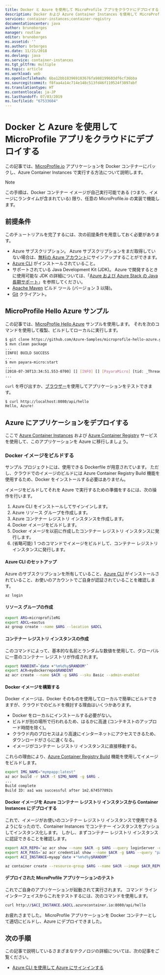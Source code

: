 ```yaml
---
title: Docker と Azure を使用して MicroProfile アプリをクラウドにデプロイする
description: Docker および Azure Container Instances を使用して MicroProfile アプリをクラウドにデプロイする方法について説明します。
services: container-instances;container-registry
documentationcenter: java
author: brunoborges
manager: routlaw
editor: brunoborges
ms.assetid: ''
ms.author: brborges
ms.date: 11/21/2018
ms.devlang: java
ms.service: container-instances
ms.tgt_pltfrm: multiple
ms.topic: article
ms.workload: web
ms.openlocfilehash: 6ba12bb183969103676fa988199603df6cf36bba
ms.sourcegitcommit: f8faa4a14c714e148c513fd46f119524f3897abf
ms.translationtype: HT
ms.contentlocale: ja-JP
ms.lasthandoff: 07/03/2019
ms.locfileid: "67533604"
---
```

# <a name="deploy-a-microprofile-app-to-the-cloud-by-using-docker-and-azure"></a>Docker と Azure を使用して MicroProfile アプリをクラウドにデプロイする

この記事では、[MicroProfile.io] アプリケーションを Docker コンテナーにパックし、Azure Container Instances で実行する方法について説明します。

> [!NOTE]
> この手順は、Docker コンテナー イメージが自己実行可能である (つまり、イメージにランタイムが含まれている) 限り、任意の MicroProfile.io の実装で機能します。

## <a name="prerequisites"></a>前提条件

このチュートリアルを完了するには、次の前提条件を用意しておく必要があります。

* Azure サブスクリプション。 Azure サブスクリプションをまだ取得していない場合は、[無料の Azure アカウント]にサインアップすることができます。
* [Azure CLI] がインストールされていること。
* サポートされている Java Development Kit (JDK)。 Azure で開発するときに使用可能な JDK の詳細については、「[Azure および Azure Stack の Java 長期サポート](https://aka.ms/azure-jdks)」を参照してください。
* [Apache Maven] ビルド ツール (バージョン 3 以降)。
* [Git] クライアント。

## <a name="microprofile-hello-azure-sample"></a>MicroProfile Hello Azure サンプル

この記事では、[MicroProfile Hello Azure](https://github.com/azure-samples/microprofile-hello-azure) サンプルを使用します。 それを次のコマンドを使用して複製、ビルドしてローカルに実行します。

```bash
$ git clone https://github.com/Azure-Samples/microprofile-hello-azure.git
$ mvn clean package
...
[INFO] BUILD SUCCESS
...
$ mvn payara-micro:start
...
[2018-07-30T13:34:51.553-0700] [] [INFO] [] [PayaraMicro] [tid: _ThreadID=1 _ThreadName=main] [timeMillis: 1532982891553] [levelValue: 800] Payara Micro  5.182 #badassmicrofish (build 303) ready in 10,304 (ms)
...
```

`curl` を呼び出すか、[ブラウザー](http://localhost:8080/api/hello)を使用してアプリケーションをテストできます。

```bash
$ curl http://localhost:8080/api/hello
Hello, Azure!
```

## <a name="deploy-the-app-to-azure"></a>Azure にアプリケーションをデプロイする

ここで [Azure Container Instances] および [Azure Container Registry] サービスを使用して、このアプリケーションを Azure に移行しましょう。

### <a name="build-a-docker-image"></a>Docker イメージをビルドする

サンプル プロジェクトには、使用できる Dockerfile が用意されています。 ただし、クラウドでのイメージのビルドには Azure Container Registry Build 機能を使用するため、Docker をインストールする必要はありません。

イメージをビルドしてそれを Azure で実行するための準備をするには、次の操作を行います。

1. Azure CLI をインストールしてサインインします。
1. Azure リソース グループを作成します。
1. Azure コンテナー レジストリ インスタンスを作成します。
1. Docker イメージをビルドします。
1. Docker イメージを以前に作成したコンテナー レジストリ インスタンスに発行します。
1. (省略可能) 1 つのコマンドでイメージをビルドして、コンテナー レジストリ インスタンスに発行します。


#### <a name="set-up-the-azure-cli"></a>Azure CLI のセットアップ

Azure のサブスクリプションを所有していること、[Azure CLI](https://docs.microsoft.com/cli/azure/install-azure-cli?view=azure-cli-latest) がインストールされていること、お使いのアカウントでご自身が認証されていることを確認します。

```bash
az login
```

#### <a name="create-a-resource-group"></a>リソース グループの作成

```bash
export ARG=microprofileRG
export ADCL=eastus
az group create --name $ARG --location $ADCL
```

#### <a name="create-a-container-registry-instance"></a>コンテナー レジストリ インスタンスの作成

このコマンドによって、基本的な名前とランダムな数値を使用して、グローバルに一意のコンテナー レジストリが作成されます。

```bash
export RANDINT=`date +"%m%d%y$RANDOM"`
export ACR=mydockerrepo$RANDINT
az acr create --name $ACR -g $ARG --sku Basic --admin-enabled
```

#### <a name="build-the-docker-image"></a>Docker イメージを構築する

Docker イメージは、Docker そのものを使用してローカルで簡単にビルドできますが、クラウドでのビルドを検討する理由はいくつかあります。

* Docker をローカルにインストールする必要がない。
* ビルドが別の場所で行われるため、はるかに高速 (コンテキストのアップロード時間を除く)。
* クラウド内のプロセスはより高速にインターネットにアクセスできるため、ダウンロードがさらに速くなる。
* イメージがコンテナー レジストリ インスタンスに直接移動する。

これらの理由により、[Azure Container Registry Build] 機能を使用してイメージをビルドします。

```bash
export IMG_NAME="mympapp:latest"
az acr build -r $ACR -t $IMG_NAME -g $ARG .
...
Build complete
Build ID: aa1 was successful after 1m2.674577892s
```

#### <a name="deploy-the-docker-image-from-the-azure-container-registry-instance-to-container-instances"></a>Docker イメージを Azure コンテナー レジストリ インスタンスから Container Instances にデプロイする

これで、イメージがお使いのコンテナー レジストリ インスタンスで使用できるようになったので、Container Instances でコンテナー インスタンスをプッシュしてインスタンス化します。 しかし、まずコンテナー レジストリ インスタンスに認証できることを確認します。

```bash
export ACR_REPO=`az acr show --name $ACR -g $ARG --query loginServer -o tsv`
export ACR_PASS=`az acr credential show --name $ACR -g $ARG --query "passwords[0].value" -o tsv`
export ACI_INSTANCE=myapp`date +"%m%d%y$RANDOM"`

az container create --resource-group $ARG --name $ACR --image $ACR_REPO/$IMG_NAME --cpu 1 --memory 1 --registry-login-server $ACR_REPO --registry-username $ACR --registry-password $ACR_PASS --dns-name-label $ACI_INSTANCE --ports 8080
```

#### <a name="test-your-deployed-microprofile-application"></a>デプロイされた MicroProfile アプリケーションのテスト

これでご自身のアプリケーションが起動されて実行されます。 コマンド ライン インターフェイスからこれをテストするには、次のコマンドを使用します。

```bash
curl http://$ACI_INSTANCE.$ADCL.azurecontainer.io:8080/api/hello
````

お疲れさまでした。 MicroProfile アプリケーションを Docker コンテナーとして適切にビルドし、Azure にデプロイできました。

## <a name="next-steps"></a>次の手順

この記事で説明しているさまざまなテクノロジの詳細については、次の記事をご覧ください。

* [Azure CLI を使用して Azure にサインインする](/azure/xplat-cli-connect)

<!-- URL List -->

[Azure Container Registry Build]: https://docs.microsoft.com/azure/container-registry/container-registry-build-overview
[MicroProfile.io]: https://microprofile.io
[Azure CLI]: /cli/azure/overview
[Azure for Java Developers]: https://docs.microsoft.com/java/azure/
[Azure portal]: https://portal.azure.com/
[無料の Azure アカウント]: https://azure.microsoft.com/pricing/free-trial/
[Git]: https://github.com/
[Apache Maven]: http://maven.apache.org/
[Java Development Kit (JDK)]: https://aka.ms/azure-jdks
<!-- http://www.oracle.com/technetwork/java/javase/downloads/ -->
[Azure Container Instances]: https://docs.microsoft.com/azure/container-instances/
[Azure Container Registry]:  https://docs.microsoft.com/azure/container-registry
